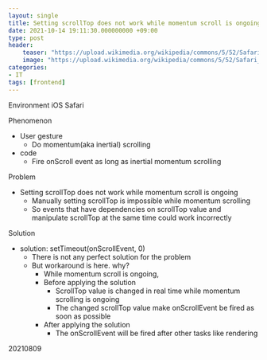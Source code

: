 ```yaml
---
layout: single
title: Setting scrollTop does not work while momentum scroll is ongoing. But there is a workaround.
date: 2021-10-14 19:11:30.000000000 +09:00
type: post
header:
    teaser: "https://upload.wikimedia.org/wikipedia/commons/5/52/Safari_browser_logo.svg"
    image: "https://upload.wikimedia.org/wikipedia/commons/5/52/Safari_browser_logo.svg"
categories:
- IT
tags: [frontend]
---
```


Environment
iOS Safari

Phenomenon
- User gesture
	- Do momentum(aka inertial) scrolling
- code
	- Fire onScroll event as long as inertial momentum scrolling

Problem
- Setting scrollTop does not work while momentum scroll is ongoing
	- Manually setting scrollTop is impossible while momentum scrolling
	- So events that have dependencies on scrollTop value and manipulate scrollTop at the same time could work incorrectly

Solution
- solution: setTimeout(onScrollEvent, 0)
	- There is not any perfect solution for the problem
	- But workaround is here. why?
		- While momentum scroll is ongoing, 
		- Before applying the solution
			- ScrollTop value is changed in real time while momentum scrolling is ongoing
			- The changed scrollTop value make onScrollEvent be fired as soon as possible
		- After applying the solution
			- The onScrollEvent will be fired after other tasks like rendering

20210809
